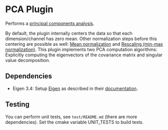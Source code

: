 # PCA Plugin

Performs a [principal components analysis](https://en.wikipedia.org/wiki/Principal_component_analysis).

By default, the plugin internally centers the data so that each dimension/channel has zero mean.
Other normalization steps before this centering are possible as well: [Mean normalization](https://en.wikipedia.org/wiki/Feature_scaling#Mean_normalization) and [Rescaling (min-max normalization)](https://en.wikipedia.org/wiki/Feature_scaling#Rescaling_(min-max_normalization)).
This plugin implements two PCA computation algorithms: Explicitly computing the eigenvectors of the covariance matrix and singular value decomposition.

## Dependencies

- Eigen 3.4: Setup [Eigen](https://gitlab.com/libeigen/eigen) as described in their [documentation](https://eigen.tuxfamily.org/dox/TopicCMakeGuide.html).

## Testing
You can perform unit tests, see `test/README.md` (there are more dependencies). Set the cmake variable UNIT_TESTS to build tests.